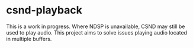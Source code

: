 # csnd-playback

This is a work in progress.
Where NDSP is unavailable, CSND may still be used to play audio.
This project aims to solve issues playing audio located in multiple buffers.
